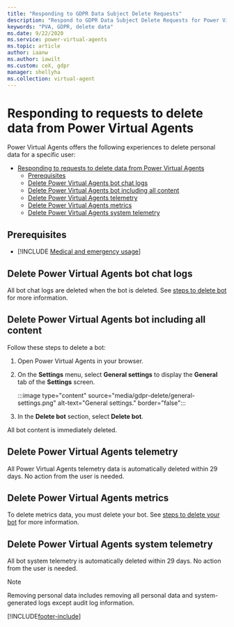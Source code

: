```yaml
---
title: "Responding to GDPR Data Subject Delete Requests"
description: "Respond to GDPR Data Subject Delete Requests for Power Virtual Agents."
keywords: "PVA, GDPR, delete data"
ms.date: 9/22/2020
ms.service: power-virtual-agents
ms.topic: article
author: iaanw
ms.author: iawilt
ms.custom: ceX, gdpr
manager: shellyha
ms.collection: virtual-agent
---
```


# Responding to requests to delete data from Power Virtual Agents

Power Virtual Agents offers the following experiences to delete personal data for a specific user:

- [Responding to requests to delete data from Power Virtual Agents](#responding-to-requests-to-delete-data-from-power-virtual-agents)
  - [Prerequisites](#prerequisites)
  - [Delete Power Virtual Agents bot chat logs](#delete-power-virtual-agents-bot-chat-logs)
  - [Delete Power Virtual Agents bot including all content](#delete-power-virtual-agents-bot-including-all-content)
  - [Delete Power Virtual Agents telemetry](#delete-power-virtual-agents-telemetry)
  - [Delete Power Virtual Agents metrics](#delete-power-virtual-agents-metrics)
  - [Delete Power Virtual Agents system telemetry](#delete-power-virtual-agents-system-telemetry)

## Prerequisites

* [!INCLUDE [Medical and emergency usage](includes/pva-usage-limitations.md)]

## Delete Power Virtual Agents bot chat logs

All bot chat logs are deleted when the bot is deleted. See [steps to delete bot](#delete-power-virtual-agents-bot-including-all-content) for more information.

## Delete Power Virtual Agents bot including all content

Follow these steps to delete a bot:

1. Open Power Virtual Agents in your browser.
1. On the **Settings** menu, select **General settings** to display the **General** tab of the **Settings** screen.

   :::image type="content" source="media/gdpr-delete/general-settings.png" alt-text="General settings." border="false":::

1. In the **Delete bot** section, select **Delete bot**.

All bot content is immediately deleted.

## Delete Power Virtual Agents telemetry

All Power Virtual Agents telemetry data is automatically deleted within 29 days. No action from the user is needed.

## Delete Power Virtual Agents metrics

To delete metrics data, you must delete your bot. See [steps to delete your bot](#delete-power-virtual-agents-bot-including-all-content) for more information.

## Delete Power Virtual Agents system telemetry

All bot system telemetry is automatically deleted within 29 days. No action from the user is needed.

> [!NOTE]
> Removing personal data includes removing all personal data and system-generated logs except audit log information.

[!INCLUDE[footer-include](includes/footer-banner.md)]
